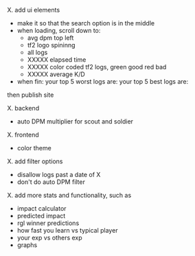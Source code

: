 X. add ui elements
 - make it so that the search option is in the middle
 - when loading, scroll down to: 
    - avg dpm top left
    - tf2 logo spininng 
    - all logs
    - XXXXX elapsed time 
    - XXXXX color coded tf2 logs, green good red bad
    - XXXXX average K/D
- when fin:
    your top 5 worst logs are: 
    your top 5 best logs are: 

then publish site 

X. backend
 - auto DPM multiplier for scout and soldier

X. frontend
 - color theme

X. add filter options 
 - disallow logs past a date of X 
 - don't do auto DPM filter

X. add more stats and functionality, such as 
 - impact calculator
 - predicted impact 
 - rgl winner predictions 
 - how fast you learn vs typical player
 - your exp vs others exp 
 - graphs